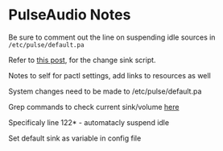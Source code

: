 

# PulseAudio Notes
Be sure to comment out the line on suspending idle sources in `/etc/pulse/default.pa`


Refer to [this post][script_ref], for the change sink script. 

Notes to self for pactl settings, add links to resources as well

System changes need to be made to /etc/pulse/default.pa 

Grep commands to check current sink/volume [here][pactl_help]

Specificaly line 122* - automatacly suspend idle

Set default sink as variable in config file

[pactl_help]:  https://unix.stackexchange.com/questions/132230read-out-pulseaudio-volume-from-commandline-i-want-pactl-get-sink-volume

[script_ref]: [https://askubuntu.com/questions/71863/how-to-change-pulseaudio-sink-with-pacmd-set-default-sink-during-playback]

